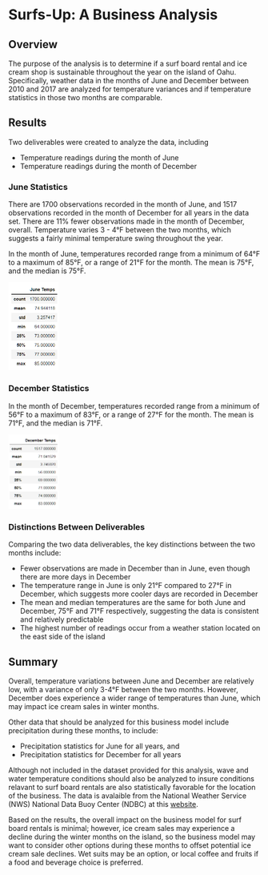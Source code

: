 # Surfs-Up: A Business Analysis
## Overview
The purpose of the analysis is to determine if a surf board rental and ice cream shop is sustainable throughout the year on the island of Oahu. Specifically, weather data in the months of June and December between 2010 and 2017 are analyzed for temperature variances and if temperature statistics in those two months are comparable.

## Results
Two deliverables were created to analyze the data, including
- Temperature readings during the month of June
- Temperature readings during the month of December

### June Statistics
There are 1700 observations recorded in the month of June, and 1517 observations recorded in the month of December for all years in the data set. There are 11% fewer observations made in the month of December, overall. Temperature varies 3 - 4&deg;F between the two months, which suggests a fairly minimal temperature swing throughout the year.

In the month of June, temperatures recorded range from a minimum of 64&deg;F to a maximum of 85&deg;F, or a range of 21&deg;F for the month. The mean is 75&deg;F, and the median is 75&deg;F.

<img src = "june_temps.png" width="20%" height="10%">

### December Statistics
In the month of December, temperatures recorded range from a minimum of 56&deg;F to a maximum of 83&deg;F, or a range of 27&deg;F for the month. The mean is 71&deg;F, and the median is 71&deg;F.

<img src = "december_temps.png" width="20%" height="10%">

### Distinctions Between Deliverables
Comparing the two data deliverables, the key distinctions between the two months include:
- Fewer observations are made in December than in June, even though there are more days in December
- The temperature range in June is only 21&deg;F compared to 27&deg;F in December, which suggests more cooler days are recorded in December
- The mean and median temperatures are the same for both June and December, 75&deg;F and 71&deg;F respectively, suggesting the data is consistent and relatively predictable
- The highest number of readings occur from a weather station located on the east side of the island

## Summary
Overall, temperature variations between June and December are relatively low, with a variance of only 3-4&deg;F between the two months. However, December does experience a wider range of temperatures than June, which may impact ice cream sales in winter months.

Other data that should be analyzed for this business model include precipitation during these months, to include:
- Precipitation statistics for June for all years, and
- Precipitation statistics for December for all years

Although not included in the dataset provided for this analysis, wave and water temperature conditions should also be analyzed to insure conditions relavant to surf board rentals are also statistically favorable for the location of the business. The data is avalaible from the National Weather Service (NWS) National Data Buoy Center (NDBC) at this <a href="https://www.ndbc.noaa.gov/station_page.php?station=51201" target="_blank">website</a>.

Based on the results, the overall impact on the business model for surf board rentals is minimal; however, ice cream sales may experience a decline during the winter months on the island, so the business model may want to consider other options during these months to offset potential ice cream sale declines. Wet suits may be an option, or local coffee and fruits if a food and beverage choice is preferred.
